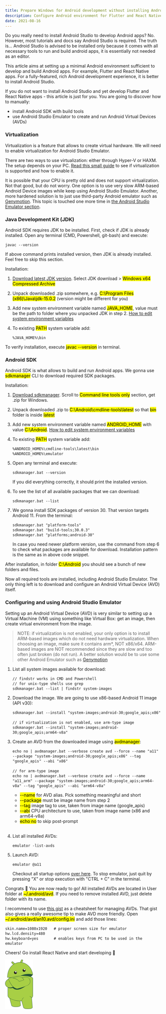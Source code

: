 ```yaml
---
title: Prepare Windows for Android development without installing Android Studio
description: Configure Android environment for Flutter and React Native development using command line tools.
date: 2021-08-16
---
```


Do you really need to install Android Studio to develop Android apps? No.
However, most tutorials and docs say Android Studio is required. The truth
is... Android Studio is advised to be installed only because it comes with
all necessary tools to run and build android apps, it is essentially not
needed as an editor.

This article aims at setting up a minimal Android environment sufficient to
develop and build Android apps. For example, Flutter and React Native apps. For a
fully-featured, rich Android development experience, it is better to
install Android Studio.

If you do not want to install Android Studio and yet develop Flutter and
React Native apps - this article is just for you. You are going to discover
how to manually:

- install Android SDK with build tools
- use Android Studio Emulator to create and run Android Virtual Devices (AVDs)

### Virtualization

Virtualization is a feature that allows to create virtual hardware. We will
need to enable virtualization for Android Studio Emulator.

There are two ways to use virtualization: either through Hyper-V or HAXM.
The setup depends on your PC. [Read this small
guide](https://docs.microsoft.com/en-us/xamarin/android/get-started/installation/android-emulator/hardware-acceleration)
to see if virtualization is supported and how to enable it.

It is possible that your CPU is pretty old and does not support
virtualization. Not that good, but do not worry. One option is to use very
slow ARM-based Android Device images while keep using Android Studio
Emulator. Another, more hardened solution is to just use third-party
Android emulator such as [Genymotion](https://www.genymotion.com/). This
topic is touched one more time in [the Android Studio Emulator section](#configuring-and-using-android-studio-emulator).

### Java Development Kit (JDK)

Android SDK requires JDK to be installed. First, check if JDK is already
installed. Open any terminal (CMD, Powershell, git-bash) and execute:

```
javac --version
```

If above command prints installed version, then JDK is already installed.
Feel free to skip this section.

Installation:

1. [Download latest JDK
   version](https://www.oracle.com/java/technologies/javase-downloads.html).
   Select JDK download > <mark>Windows x64 Compressed Archive</mark>

2. Unpack downloaded .zip somewhere, e.g. <mark>C:\Program Files
   (x86)\Java\jdk-15.0.2</mark> (version might be different for you)

3. Add new system environment variable named <mark>JAVA_HOME</mark>,
   value must be the path to folder where you unpacked JDK in step 2. [How
   to edit system environment
   variables](https://docs.oracle.com/en/database/oracle/machine-learning/oml4r/1.5.1/oread/creating-and-modifying-environment-variables-on-windows.html)

4. To existing <mark>PATH</mark> system variable add:

   ```
   %JAVA_HOME%\bin
   ```

To verify installation, execute <mark>javac --version</mark> in terminal.

### Android SDK

Android SDK is what allows to build and run Android apps. We gonna use <mark>sdkmanager</mark> CLI to download required SDK packages.

Installation:

1. [Download sdkmanager](https://developer.android.com/studio#downloads).
   Scroll to <mark>Command line tools only</mark> section, get .zip for
   Windows.

2. Unpack downloaded .zip to <mark>C:\Android\cmdline-tools\latest</mark>
   so that <mark>bin</mark> folder is inside <mark>latest</mark>

3. Add new system environment variable named <mark>ANDROID_HOME</mark>
   with value <mark>C:\Android</mark>. [How to edit system environment
   variables](https://docs.oracle.com/en/database/oracle/machine-learning/oml4r/1.5.1/oread/creating-and-modifying-environment-variables-on-windows.html)

4. To existing <mark>PATH</mark> system variable add:

   ```
   %ANDROID_HOME%\cmdline-tools\latest\bin
   %ANDROID_HOME%\emulator
   ```

5. Open any terminal and execute:

   ```
   sdkmanager.bat --version
   ```

   If you did everything correctly, it should print the installed version.

6. To see the list of all available packages that we can download:

   ```
   sdkmanager.bat --list
   ```

7. We gonna install SDK packages of version 30. That version targets
   Android 11. From the terminal:

   ```
   sdkmanager.bat "platform-tools"
   sdkmanager.bat "build-tools;30.0.3"
   sdkmanager.bat "platforms;android-30"
   ```

   In case you need newer platform version, use the command from step 6 to
   check what packages are available for download. Installation pattern is
   the same as in above code snippet.

After installation, in folder <mark>C:\Android</mark> you should see a
bunch of new folders and files.

Now all required tools are installed, including Android Studio Emulator.
The only thing left is to download and configure an Android Virtual Device
(AVD) itself.

### Configuring and using Android Studio Emulator

Setting up an Android Virtual Device (AVD) is very similar to setting up a
Virtual Machine (VM) using something like Virtual Box: get an image, then
create virtual environment from the image.

> NOTE: if virtualization is not enabled, your only option is to install
> ARM-based images which do not need hardware virtualization. When choosing
> an image, make sure it contains arm\*, NOT x86/x64. ARM-based images are
> NOT recommended since they are slow and too often just broken (do not
> run). A better solution would be to use some other Android Emulator
> such as [Genymotion](https://www.genymotion.com/)

1. List all system images available for download:

   ```
   // findstr works in CMD and Powershell
   // for unix-type shells use grep
   sdkmanager.bat --list | findstr system-images
   ```

2. Download the image. We are going to use x86-based Android 11 image (API
   v30):

   ```
   sdkmanager.bat --install "system-images;android-30;google_apis;x86"

   // if virtualization is not enabled, use arm-type image
   sdkmanager.bat --install "system-images;android-30;google_apis;arm64-v8a"
   ```

3. Create an AVD from the downloaded image using <mark>avdmanager</mark>:

   ```
   echo no | avdmanager.bat --verbose create avd --force --name "a11" --package "system-images;android-30;google_apis;x86" --tag "google_apis" --abi "x86"

   // for arm-type image
   echo no | avdmanager.bat --verbose create avd --force --name "a11_arm" --package "system-images;android-30;google_apis;arm64-v8a" --tag "google_apis" --abi "arm64-v8a"
   ```

   - <mark>--name</mark> for AVD alias. Pick something meaningful and short
   - <mark>--package</mark> must be image name from step 2
   - <mark>--tag</mark> image tag to use, taken from image name (google_apis)
   - <mark>--abi</mark> CPU architecture to use, taken from image name (x86 and arm64-v8a)
   - <mark>echo no</mark> to skip post-prompt

   <br />

4. List all installed AVDs:

   ```
   emulator -list-avds
   ```

5. Launch AVD:

   ```
   emulator @a11
   ```

   Checkout all startup options [over
   here](https://developer.android.com/studio/run/emulator-commandline#startup-options).
   To stop emulator, just quit by pressing "X" or stop execution with "CTRL + C" in the terminal.

Congrats 🥳 You are now ready to go! All installed AVDs are located in User folder at <mark>~/.android/avd</mark>. If you need to remove installed AVD, just delete
folder with its name.

I recommend to use [this
gist](https://gist.github.com/mrk-han/66ac1a724456cadf1c93f4218c6060ae) as
a cheatsheet for managing AVDs. That gist also gives a really awesome tip
to make AVD more friendly. Open <mark>~/.android/avd/an10.avd/config.ini</mark> and
add those lines:

```
skin.name=1080x1920   # proper screen size for emulator
hw.lcd.density=480
hw.keyboard=yes       # enables keys from PC to be used in the emulator
```

Cheers! Go install React Native and start developing 💪

<img src="/articles/android-power.png" alt="android" width="90" height="160" />
